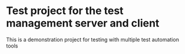# Test project for the test management server and client
This is a demonstration project for testing with multiple test automation tools
